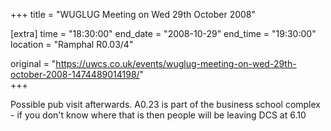 +++
title = "WUGLUG Meeting on Wed 29th October 2008"

[extra]
time = "18:30:00"
end_date = "2008-10-29"
end_time = "19:30:00"
location = "Ramphal R0.03/4"

original = "https://uwcs.co.uk/events/wuglug-meeting-on-wed-29th-october-2008-1474489014198/"    
+++

Possible pub visit afterwards. A0.23 is part of the business school complex - if you don't know where that is then people will be leaving DCS at 6.10

